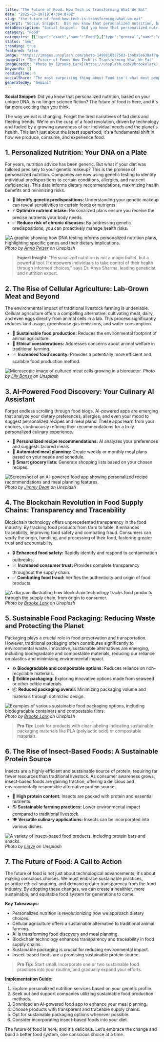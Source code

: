 ```yaml
---
title: "The Future of Food: How Tech is Transforming What We Eat"
date: "2025-03-18T18:47:04.870Z"
slug: "the-future-of-food-how-tech-is-transforming-what-we-eat"
excerpt: "Social Snippet:  Did you know that personalized nutrition, based on your unique DNA, is no longer science fiction? The future of food is here, and it's far more exciting than you think."
metaDescription: "Social Snippet:  Did you know that personalized nutrition, based on your unique DNA, is no longer science fiction? The future of food is here, and it's far..."
category: "Food"
categories: [{"type":"exact","name":"Food"},{"type":"general","name":"Agriculture"},{"type":"medium","name":"Crop Science"},{"type":"specific","name":"Hydroponics"},{"type":"niche","name":"Vertical Farming"}]
status: "new"
trending: true
featured: false
image: "https://images.unsplash.com/photo-1490818387583-1baba5e638af?q=85&w=1200&fit=max&fm=webp&auto=compress"
imageAlt: "The Future of Food: How Tech is Transforming What We Eat"
imageCredit: "Photo by [Brooke Lark](https://unsplash.com/@brookelark) on Unsplash"
keywords: []
readingTime: 6
socialShare: "The most surprising thing about Food isn't what most people think. Find out what experts really say about this game-changing topic."
generatedBy: "Gemini"
---
```




**Social Snippet:**  Did you know that personalized nutrition, based on your unique DNA, is no longer science fiction? The future of food is here, and it's far more exciting than you think.

The way we eat is changing.  Forget the tired narratives of fad diets and fleeting trends.  We're on the cusp of a food revolution, driven by technology and fueled by a growing awareness of our individual needs and the planet's health.  This isn't just about the latest superfood; it's a fundamental shift in how we produce, consume, and experience food.

## 1. Personalized Nutrition: Your DNA on a Plate

For years, nutrition advice has been generic.  But what if your diet was tailored precisely to your genetic makeup?  This is the promise of personalized nutrition.  Companies are now using genetic testing to identify individual predispositions to certain conditions, allergies, and nutrient deficiencies.  This data informs dietary recommendations, maximizing health benefits and minimizing risks.

* 🔑 **Identify genetic predispositions:**  Understanding your genetic makeup can reveal sensitivities to certain foods or nutrients.
* ⚡ **Optimize nutrient intake:**  Personalized plans ensure you receive the precise nutrients your body needs.
* ✅ **Reduce risk of chronic diseases:**  By addressing genetic predispositions, you can proactively manage health risks.

![A graphic showing how DNA testing informs personalized nutrition plans, highlighting specific genes and their dietary implications.](https://images.unsplash.com/photo-1512621776951-a57141f2eefd?q=85&w=1200&fit=max&fm=webp&auto=compress)
*Photo by [Anna Pelzer](https://unsplash.com/@annapelzer) on Unsplash*

> **Expert Insight:**  "Personalized nutrition is not a magic bullet, but a powerful tool.  It empowers individuals to take control of their health through informed choices," says Dr. Anya Sharma, leading geneticist and nutrition expert.

## 2.  The Rise of Cellular Agriculture: Lab-Grown Meat and Beyond

The environmental impact of traditional livestock farming is undeniable.  Cellular agriculture offers a compelling alternative: cultivating meat, dairy, and even eggs directly from animal cells in a lab. This process significantly reduces land usage, greenhouse gas emissions, and water consumption.

*  🌱 **Sustainable food production:**  Reduces the environmental footprint of animal agriculture.
*  🔬 **Ethical considerations:**  Addresses concerns about animal welfare in traditional farming.
*  📈 **Increased food security:**  Provides a potentially more efficient and scalable food production method.

![Microscopic image of cultured meat cells growing in a bioreactor.](https://images.unsplash.com/photo-1504674900247-0877df9cc836?q=85&w=1200&fit=max&fm=webp&auto=compress)
*Photo by [Lily Banse](https://unsplash.com/@lvnatikk) on Unsplash*

## 3.  AI-Powered Food Discovery:  Your Culinary AI Assistant

Forget endless scrolling through food blogs.  AI-powered apps are emerging that analyze your dietary preferences, allergies, and even your mood to suggest personalized recipes and meal plans.  These apps learn from your choices, continuously refining their recommendations for a truly personalized culinary experience.

*  🤖 **Personalized recipe recommendations:**  AI analyzes your preferences and suggests tailored meals.
*  📅 **Automated meal planning:**  Create weekly or monthly meal plans based on your needs and schedule.
*  🛒 **Smart grocery lists:**  Generate shopping lists based on your chosen recipes.

![Screenshot of an AI-powered food app showing personalized recipe recommendations and meal planning features.](https://images.unsplash.com/photo-1606787366850-de6330128bfc?q=85&w=1200&fit=max&fm=webp&auto=compress)
*Photo by [Jimmy Dean](https://unsplash.com/@jimmydean) on Unsplash*

## 4.  The Blockchain Revolution in Food Supply Chains: Transparency and Traceability

Blockchain technology offers unprecedented transparency in the food industry.  By tracking food products from farm to table, it enhances traceability, improving food safety and combating fraud.  Consumers can verify the origin, handling, and processing of their food, fostering greater trust and accountability.

*  🔒 **Enhanced food safety:**  Rapidly identify and respond to contamination outbreaks.
*  📈 **Increased consumer trust:**  Provides complete transparency throughout the supply chain.
*  ✅ **Combating food fraud:**  Verifies the authenticity and origin of food products.

![A diagram illustrating how blockchain technology tracks food products through the supply chain, from origin to consumer.](https://images.unsplash.com/photo-1490818387583-1baba5e638af?q=85&w=1200&fit=max&fm=webp&auto=compress)
*Photo by [Brooke Lark](https://unsplash.com/@brookelark) on Unsplash*

## 5.  Sustainable Food Packaging:  Reducing Waste and Protecting the Planet

Packaging plays a crucial role in food preservation and transportation.  However, traditional packaging often contributes significantly to environmental waste.  Innovative, sustainable alternatives are emerging, including biodegradable and compostable materials, reducing our reliance on plastics and minimizing environmental impact.

*  ♻️ **Biodegradable and compostable options:**  Reduces reliance on non-recyclable materials.
*  🌱 **Edible packaging:**  Exploring innovative options made from seaweed or other edible materials.
*  📦 **Reduced packaging overall:**  Minimizing packaging volume and materials through optimized design.

![Examples of various sustainable food packaging options, including biodegradable containers and compostable films.](https://images.unsplash.com/photo-1493770348161-369560ae357d?q=85&w=1200&fit=max&fm=webp&auto=compress)
*Photo by [Brooke Lark](https://unsplash.com/@brookelark) on Unsplash*

> **Pro Tip:**  Look for products with clear labeling indicating sustainable packaging materials like PLA (polylactic acid) or compostable materials.

## 6.  The Rise of Insect-Based Foods: A Sustainable Protein Source

Insects are a highly efficient and sustainable source of protein, requiring far fewer resources than traditional livestock.  As consumer awareness grows, insect-based foods are gaining traction, offering a delicious and environmentally responsible alternative protein source.

*  🦗 **High protein content:**  Insects are packed with protein and essential nutrients.
*  🌎 **Sustainable farming practices:**  Lower environmental impact compared to traditional livestock.
*  🍽️ **Versatile culinary applications:**  Insects can be incorporated into various dishes.

![A variety of insect-based food products, including protein bars and snacks.](https://images.unsplash.com/photo-1499028344343-cd173ffc68a9?q=85&w=1200&fit=max&fm=webp&auto=compress)
*Photo by [Lidye](https://unsplash.com/@1ncreased) on Unsplash*

## 7.  The Future of Food: A Call to Action

The future of food is not just about technological advancements; it's about making conscious choices. We must embrace sustainable practices, prioritize ethical sourcing, and demand greater transparency from the food industry.  By adopting these changes, we can create a healthier, more sustainable, and equitable food system for generations to come.

**Key Takeaways:**

* Personalized nutrition is revolutionizing how we approach dietary choices.
* Cellular agriculture offers a sustainable alternative to traditional animal farming.
* AI is transforming food discovery and meal planning.
* Blockchain technology enhances transparency and traceability in food supply chains.
* Sustainable packaging is crucial for reducing environmental impact.
* Insect-based foods are a promising sustainable protein source.

> **Pro Tip:**  Start small.  Incorporate one or two sustainable food practices into your routine, and gradually expand your efforts.

**Implementation Guide:**

1.  Explore personalized nutrition services based on your genetic profile.
2.  Seek out and support companies utilizing sustainable food production methods.
3.  Download an AI-powered food app to enhance your meal planning.
4.  Choose products with transparent and traceable supply chains.
5.  Opt for sustainable packaging options whenever possible.
6.  Consider incorporating insect-based foods into your diet.

The future of food is here, and it's delicious.  Let's embrace the change and build a better food system, one conscious choice at a time.


<div class="reading-progress-container">
  <div id="reading-progress" class="reading-progress"></div>
</div>
